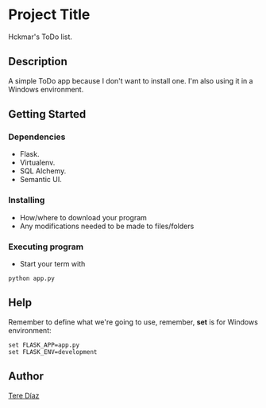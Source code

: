 # Project Title

Hckmar's ToDo list.

## Description

A simple ToDo app because I don't want to install one. I'm also using it in a Windows environment.

## Getting Started

### Dependencies

* Flask.
* Virtualenv.
* SQL Alchemy.
* Semantic UI.

### Installing

* How/where to download your program
* Any modifications needed to be made to files/folders

### Executing program

* Start your term with
```
python app.py
```

## Help

Remember to define what we're going to use, remember, **set** is for Windows environment:
```
set FLASK_APP=app.py
set FLASK_ENV=development
```

## Author
[Tere Díaz](https://about.me/terediaz)
